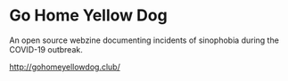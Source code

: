 # Go Home Yellow Dog
An open source webzine documenting incidents of sinophobia during the COVID-19 outbreak.

http://gohomeyellowdog.club/

